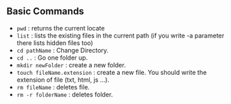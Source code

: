 ## Basic Commands

- `pwd` : returns the current locate
- `list` : lists the existing files in the current path (if you write -a parameter there lists hidden files too)
- `cd pathName` : Change Directory.
- `cd ..` : Go one folder up.
- `mkdir newFolder` : create a new folder.
- `touch fileName.extension` : create a new file. You should write the extension of file (txt, html, js ...).
- `rm fileName` : deletes file.
- `rm -r folderName` : deletes folder.
